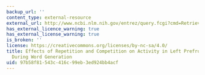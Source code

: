 ```yaml
---
backup_url: ''
content_type: external-resource
external_url: http://www.ncbi.nlm.nih.gov/entrez/query.fcgi?cmd=Retrieve&db=PubMed&dopt=Citation&list_uids=10433263
has_external_licence_warning: true
has_external_license_warning: true
is_broken: ''
license: https://creativecommons.org/licenses/by-nc-sa/4.0/
title: Effects of Repetition and Competition on Activity in Left Prefrontal Cortex
  During Word Generation
uid: 97b58f81-543c-416c-99eb-3ed924bb4acf
---
```

